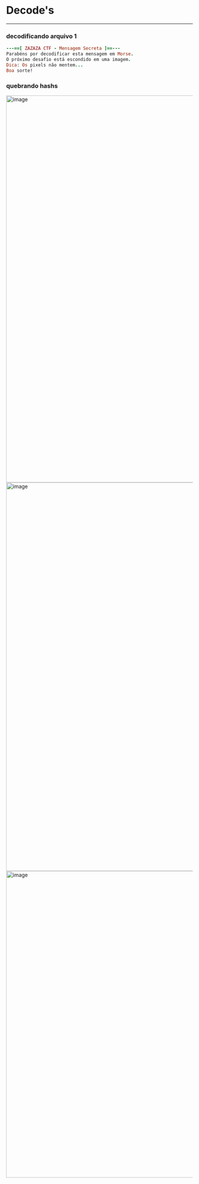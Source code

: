 # Decode's

---

### decodificando arquivo 1 

```ruby
---==[ ZAZAZA CTF - Mensagem Secreta ]==---
Parabéns por decodificar esta mensagem em Morse.
O próximo desafio está escondido em uma imagem.
Dica: Os pixels não mentem...
Boa sorte!
```

### quebrando hashs
<img width="622" height="1045" alt="image" src="https://github.com/user-attachments/assets/4f40b554-1be9-475e-ba84-5e3ac1337577" />

<img width="621" height="1049" alt="image" src="https://github.com/user-attachments/assets/01ef9332-b76f-42e1-8324-1223fbcd3f44" />

<img width="602" height="828" alt="image" src="https://github.com/user-attachments/assets/78808cd2-5bfe-4d6e-96b4-dfb22d16eeb8" />

